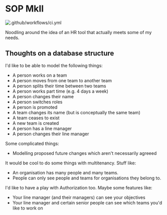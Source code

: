 # SOP MkII

![.github/workflows/ci.yml](https://github.com/richardTowers/sop_mark_two/workflows/.github/workflows/ci.yml/badge.svg)

Noodling around the idea of an HR tool that actually meets some of my needs.

## Thoughts on a database structure

I'd like to be able to model the following things:

* A person works on a team
* A person moves from one team to another team
* A person splits their time between two teams
* A person works part time (e.g. 4 days a week)
* A person changes their name
* A person switches roles
* A person is promoted
* A team changes its name (but is conceptually the same team)
* A team ceases to exist
* A new team is created
* A person has a line manager
* A person changes their line manager

Some complicated things:

* Modelling proposed future changes which aren't necessarily agreeed

It would be cool to do some things with multitenancy. Stuff like:

* An organisation has many people and many teams.
* People can only see people and teams for organisations they belong to.

I'd like to have a play with Authorization too. Maybe some features like:

* Your line manager (and their managers) can see your objectives
* Your line manager and certain senior people can see which teams you'd like to work on


